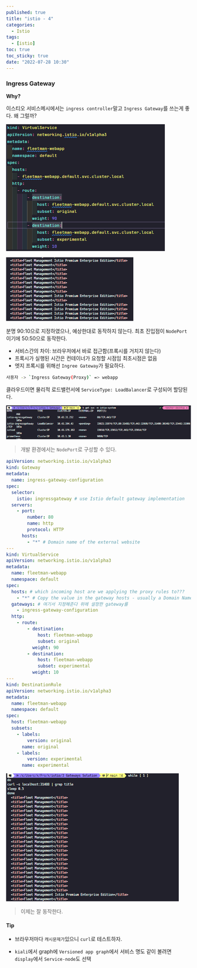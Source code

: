 ```yaml
---
published: true
title: "istio - 4"
categories:
  - Istio
tags:
  - [istio]
toc: true
toc_sticky: true
date: "2022-07-28 10:30"
---
```


### Ingress Gateway

**Why?**

이스티오 서비스메시에서는 `ingress controller`말고 `Ingress Gateway`를 쓰는게 좋다. 왜 그럴까?

![image-20220728182042779](../../../assets/images/posts/2022-07-28-post-istio-4/image-20220728182042779.png)

![image-20220728182023578](../../../assets/images/posts/2022-07-28-post-istio-4/image-20220728182023578.png)

분명 90:10으로 지정하였으나, 예상한대로 동작하지 않는다. 최초 진입점이 `NodePort`이기에 50:50으로 동작한다.

- 서비스간의 차이: 브라우저에서 바로 접근함(프록시를 거치지 않는다)
- 프록시가 실행된 시간은 컨테이너가 요청할 시점임 최초시점은 없음
- 엣지 프록시를 위해선 `Ingree Gateway`가 필요하다.

```bash
사용자 -> `Ingress Gateway(Proxy)` => webapp
```

클라우드이면 물리적 로드밸런서에 `ServiceType: LoadBalancer`로 구성되어 할당된다.

![image-20220728183107007](../../../assets/images/posts/2022-07-28-post-istio-4/image-20220728183107007.png)

> 개발 환경에서는 `NodePort`로 구성할 수 있다.

```yaml
apiVersion: networking.istio.io/v1alpha3
kind: Gateway
metadata:
  name: ingress-gateway-configuration
spec:
  selector:
    istio: ingressgateway # use Istio default gateway implementation
  servers:
    - port:
        number: 80
        name: http
        protocol: HTTP
      hosts:
        - "*" # Domain name of the external website
---
kind: VirtualService
apiVersion: networking.istio.io/v1alpha3
metadata:
  name: fleetman-webapp
  namespace: default
spec:
  hosts: # which incoming host are we applying the proxy rules to???
    - "*" # Copy the value in the gateway hosts - usually a Domain Name
  gateways: # 여기서 지정해준다 위에 설정한 gateway를
    - ingress-gateway-configuration
  http:
    - route:
        - destination:
            host: fleetman-webapp
            subset: original
          weight: 90
        - destination:
            host: fleetman-webapp
            subset: experimental
          weight: 10
---
kind: DestinationRule
apiVersion: networking.istio.io/v1alpha3
metadata:
  name: fleetman-webapp
  namespace: default
spec:
  host: fleetman-webapp
  subsets:
    - labels:
        version: original
      name: original
    - labels:
        version: experimental
      name: experimental
```

![image-20220728183807731](../../../assets/images/posts/2022-07-28-post-istio-4/image-20220728183807731.png)

> 이제는 잘 동작한다.

#### Tip

- 브라우저마다 `캐시문제가`있으니 `curl`로 테스트하자.

- `kiali`에서 graph에 `Versioned app graph`에서 서비스 명도 같이 볼려면 `display`에서 `Service-node`도 선택

